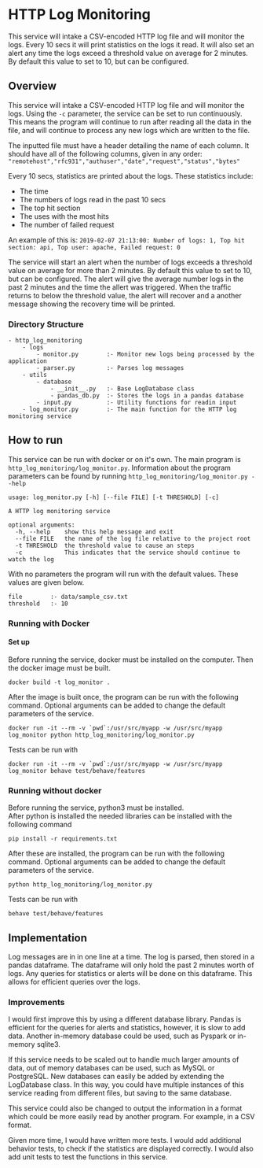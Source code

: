 # HTTP Log Monitoring

This service will intake a CSV-encoded HTTP log file and will
monitor the logs.  Every 10 secs it will print statistics on
the logs it read.  It will also set an alert any time the
logs exceed a threshold value on average for 2 minutes.
By default this value to set to 10, but can be configured.

## Overview
This service will intake a CSV-encoded HTTP log file and will
monitor the logs.  Using the `-c` parameter, the service can
be set to run continuously.  This means the program will
continue to run after reading all the data in the file, and 
will continue to process any new logs which are written to
the file.

The inputted file must have a header detailing the name of
each column.  It should have all of the following columns,
given in any order:  
`"remotehost","rfc931","authuser","date","request","status","bytes"`

Every 10 secs, statistics are printed about the logs.  These
statistics include:
- The time
- The numbers of logs read in the past 10 secs
- The top hit section
- The uses with the most hits
- The number of failed request

An example of this is: `2019-02-07 21:13:00: Number of logs: 1, Top hit section: api, Top user: apache, Failed request: 0`

The service will start an alert when the number of logs exceeds
a threshold value on average for more than 2 minutes.  By 
default this value to set to 10, but can be configured.  The
alert will give the average number logs in the past 2 
minutes and the time the allert was triggered.  When the traffic
returns to below the threshold value, the alert will recover
and a another message showing the recovery time will be 
printed.

### Directory Structure
```
- http_log_monitoring
    - logs
        - monitor.py        :- Monitor new logs being processed by the application
        - parser.py         :- Parses log messages
    - utils
        - database
            - __init__.py   :- Base LogDatabase class
            - pandas_db.py  :- Stores the logs in a pandas database
        - input.py          :- Utility functions for readin input
    - log_monitor.py        :- The main function for the HTTP log monitoring service
```

## How to run
This service can be run with docker or on it's own.  The main
program is `http_log_monitoring/log_monitor.py`.  Information
about the program parameters can be found by running
`http_log_monitoring/log_monitor.py --help`

```
usage: log_monitor.py [-h] [--file FILE] [-t THRESHOLD] [-c]

A HTTP log monitoring service

optional arguments:
  -h, --help    show this help message and exit
  --file FILE   the name of the log file relative to the project root
  -t THRESHOLD  the threshold value to cause an steps
  -c            This indicates that the service should continue to watch the log
```

With no parameters the program will run with the default 
values.  These values are given below.

```
file        :- data/sample_csv.txt
threshold   :- 10
```

### Running with Docker
#### Set up
Before running the service, docker must be installed on the
computer.  Then the docker image must be built.
```
docker build -t log_monitor .
```

After the image is built once, the program can be run with
the following command.  Optional arguments can be added
to change the default parameters of the service.

```
docker run -it --rm -v `pwd`:/usr/src/myapp -w /usr/src/myapp log_monitor python http_log_monitoring/log_monitor.py
```

Tests can be run with
```
docker run -it --rm -v `pwd`:/usr/src/myapp -w /usr/src/myapp log_monitor behave test/behave/features
```

### Running without docker
Before running the service, python3 must be installed.  
After python is installed the needed libraries can be 
installed with the following command
```
pip install -r requirements.txt
```

After these are installed, the program can be run with
the following command.  Optional arguments can be added
to change the default parameters of the service.
```
python http_log_monitoring/log_monitor.py
```

Tests can be run with
```
behave test/behave/features
```

## Implementation
Log messages are in in one line at a time.  The log is parsed,
then stored in a pandas dataframe.  The dataframe will only
hold the past 2 minutes worth of logs.  Any queries for 
statistics or alerts will be done on this dataframe.  This
allows for efficient queries over the logs.

### Improvements
I would first improve this by using a different database
library.  Pandas is efficient for the queries for alerts
and statistics, however, it is slow to add data.  Another
in-memory database could be used, such as Pyspark or 
in-memory sqlite3.  

If this service needs to be scaled
out to handle much larger amounts of data, out of memory 
databases can be used, such as MySQL or PostgreSQL. 
New databases can easily be added by extending the 
LogDatabase class.  In this way, you could have
multiple instances of this service reading from different
files, but saving to the same database.

This service could also be changed to output the information
in a format which could be more easily read by another
program.  For example, in a CSV format.

Given more time, I would have written more tests.  I would 
add additional behavior tests, to check if the statistics
are displayed correctly.  I would also add unit tests to 
test the functions in this service.



